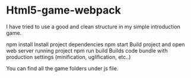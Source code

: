 # Html5-game-webpack

I have tried to use a good and clean structure in my simple introduction game.

npm install	Install project dependencies
npm start	Build project and open web server running project
npm run build	Builds code bundle with production settings (minification, uglification, etc..)

You can find all the game folders under js file.